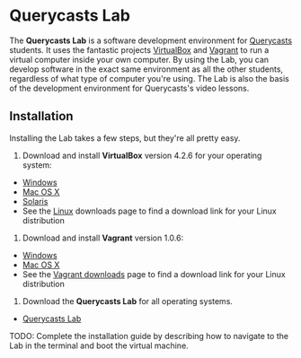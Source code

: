 # Querycasts Lab

The **Querycasts Lab** is a software development environment for [Querycasts](http://www.querycasts.com/) students. It uses the fantastic projects [VirtualBox](https://www.virtualbox.org/) and [Vagrant](http://www.vagrantup.com/) to run a virtual computer inside your own computer. By using the Lab, you can develop software in the exact same environment as all the other students, regardless of what type of computer you're using. The Lab is also the basis of the development environment for Querycasts's video lessons.

## Installation

Installing the Lab takes a few steps, but they're all pretty easy.

1. Download and install **VirtualBox** version 4.2.6 for your operating system:
  * [Windows](http://download.virtualbox.org/virtualbox/4.2.6/VirtualBox-4.2.6-82870-Win.exe)
  * [Mac OS X](http://download.virtualbox.org/virtualbox/4.2.6/VirtualBox-4.2.6-82870-OSX.dmg)
  * [Solaris](http://download.virtualbox.org/virtualbox/4.2.6/VirtualBox-4.2.6-82870-SunOS.tar.gz)
  * See the [Linux](http://download.virtualbox.org/virtualbox/4.2.6/VirtualBox-4.2.6-82870-SunOS.tar.gz) downloads page to find a download link for your Linux distribution
1. Download and install **Vagrant** version 1.0.6:
  * [Windows](http://files.vagrantup.com/packages/476b19a9e5f499b5d0b9d4aba5c0b16ebe434311/Vagrant.msi)
  * [Mac OS X](http://files.vagrantup.com/packages/476b19a9e5f499b5d0b9d4aba5c0b16ebe434311/Vagrant.dmg)
  * See the [Vagrant downloads](http://downloads.vagrantup.com/tags/v1.0.6) page to find a download link for your Linux distribution
1. Download the **Querycasts Lab** for all operating systems.
  * [Querycasts Lab](https://github.com/querycasts/lab/archive/master.zip)

TODO: Complete the installation guide by describing how to navigate to the Lab in the terminal and boot the virtual machine.

